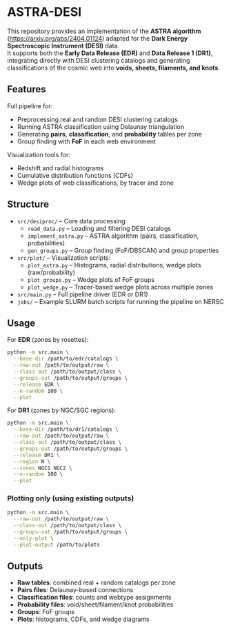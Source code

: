 # ASTRA-DESI

This repository provides an implementation of the **ASTRA algorithm** (https://arxiv.org/abs/2404.01124) adapted for the **Dark Energy Spectroscopic Instrument (DESI)** data.  
It supports both the **Early Data Release (EDR)** and **Data Release 1 (DR1)**, integrating directly with DESI clustering catalogs and generating classifications of the cosmic web into **voids, sheets, filaments, and knots**.


## Features

Full pipeline for:
  - Preprocessing real and random DESI clustering catalogs
  - Running ASTRA classification using Delaunay triangulation
  - Generating **pairs**, **classification**, and **probability** tables per zone
  - Group finding with **FoF** in each web environment

Visualization tools for:
  - Redshift and radial histograms
  - Cumulative distribution functions (CDFs)
  - Wedge plots of web classifications, by tracer and zone


## Structure

- `src/desiproc/` – Core data processing:
  - `read_data.py` – Loading and filtering DESI catalogs
  - `implement_astra.py` – ASTRA algorithm (pairs, classification, probabilities)
  - `gen_groups.py` – Group finding (FoF/DBSCAN) and group properties
- `src/plot/` – Visualization scripts:
  - `plot_extra.py` – Histograms, radial distributions, wedge plots (raw/probability)
  - `plot_groups.py` – Wedge plots of FoF groups
  - `plot_wedge.py` – Tracer-based wedge plots across multiple zones
- `src/main.py` – Full pipeline driver (EDR or DR1)
- `jobs/` – Example SLURM batch scripts for running the pipeline on NERSC


## Usage

For **EDR** (zones by rosettes):

```bash
python -m src.main \
  --base-dir /path/to/edr/catalogs \
  --raw-out /path/to/output/raw \
  --class-out /path/to/output/class \
  --groups-out /path/to/output/groups \
  --release EDR \
  --n-random 100 \
  --plot
```

For **DR1** (zones by NGC/SGC regions):

```bash
python -m src.main \
  --base-dir /path/to/dr1/catalogs \
  --raw-out /path/to/output/raw \
  --class-out /path/to/output/class \
  --groups-out /path/to/output/groups \
  --release DR1 \
  --region N \
  --zones NGC1 NGC2 \
  --n-random 100 \
  --plot
```

### Plotting only (using existing outputs)

```bash
python -m src.main \
  --raw-out /path/to/output/raw \
  --class-out /path/to/output/class \
  --groups-out /path/to/output/groups \
  --only-plot \
  --plot-output /path/to/plots
```


## Outputs

- **Raw tables**: combined real + random catalogs per zone  
- **Pairs files**: Delaunay-based connections
- **Classification files**: counts and webtype assignments
- **Probability files**: void/sheet/filament/knot probabilities
- **Groups**: FoF groups
- **Plots**: histograms, CDFs, and wedge diagrams
